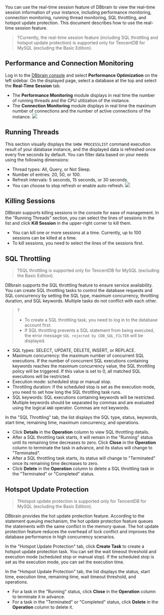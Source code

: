 You can use the real-time session feature of DBbrain to view the real-time session information of your instance, including performance monitoring, connection monitoring, running thread monitoring, SQL throttling, and hotspot update protection. This document describes how to use the real-time session feature.

>?Currently, the real-time session feature (including SQL throttling and hotspot update protection) is supported only for TencentDB for MySQL (excluding the Basic Edition).
## Performance and Connection Monitoring
Log in to the [DBbrain console](https://console.cloud.tencent.com/dbbrain/session) and select **Performance Optimization** on the left sidebar. On the displayed page, select a database at the top and select the **Real-Time Session** tab.
- The **Performance Monitoring** module displays in real time the number of running threads and the CPU utilization of the instance.
- The **Connection Monitoring** module displays in real time the maximum number of connections and the number of active connections of the instance.
![](https://main.qcloudimg.com/raw/03c23c17ff637f50f40a8b4d8e8e8dce.png)

## Running Threads
This section visually displays the `SHOW PROCESSLIST` command execution result of your database instance, and the displayed data is refreshed once every five seconds by default. You can filter data based on your needs using the following dimensions:
- Thread types: All, Query, or Not Sleep.
- Number of entries: 20, 50, or 100.
- Refresh intervals: 5 seconds, 15 seconds, or 30 seconds.
- You can choose to stop refresh or enable auto-refresh.
![](https://main.qcloudimg.com/raw/baf2ebab28d566ad37730b489379a309.png)

## Killing Sessions
DBbrain supports killing sessions in the console for ease of management. In the "Running Threads" section, you can select the lines of sessions in the list and click **Kill Session** in the upper-right corner to kill them.
- You can kill one or more sessions at a time. Currently, up to 100 sessions can be killed at a time.
- To kill sessions, you need to select the lines of the sessions first. 

## SQL Throttling
>?SQL throttling is supported only for TencentDB for MySQL (excluding the Basic Edition).
>
DBbrain supports the SQL throttling feature to ensure service availability. You can create SQL throttling tasks to control the database requests and SQL concurrency by setting the SQL type, maximum concurrency, throttling duration, and SQL keywords. Multiple tasks do not conflict with each other.
>?
>- To create a SQL throttling task, you need to log in to the database account first.
>- If SQL throttling prevents a SQL statement from being executed, the error message `SQL rejected by CDB_SQL_FILTER` will be displayed.
>
- SQL types: SELECT, UPDATE, DELETE, INSERT, or REPLACE.
- Maximum concurrency: the maximum number of concurrent SQL executions. If the number of concurrent SQL executions containing keywords reaches the maximum concurrency value, the SQL throttling policy will be triggered. If this value is set to 0, all matched SQL executions will be restricted.
- Execution mode: scheduled stop or manual stop.
- Throttling duration: if the scheduled stop is set as the execution mode, you need to set how long the SQL throttling task runs.
- SQL keywords: SQL executions containing keywords will be restricted. Multiple keywords should be separated by commas and are evaluated using the logical `AND` operator. Commas are not keywords.

In the "SQL Throttling" tab, the list displays the SQL type, status, keywords, start time, remaining time, maximum concurrency, and operations.
- Click **Details** in the **Operation** column to view SQL throttling details.
- After a SQL throttling task starts, it will remain in the "Running" status until its remaining time decreases to zero. Click **Close** in the **Operation** column to terminate the task in advance, and its status will change to "Terminated".
- After a SQL throttling task starts, its status will change to "Terminated" once its remaining time decreases to zero.
- Click **Delete** in the **Operation** column to delete a SQL throttling task in the "Terminated" or "Completed" status.


## Hotspot Update Protection
>?Hotspot update protection is supported only for TencentDB for MySQL (excluding the Basic Edition).
>
DBbrain provides the hot update protection feature. According to the statement queuing mechanism, the hot update protection feature queues the statements with the same conflict in the memory queue. The hot update protection feature reduces the overhead of lock conflict and improves the database performance in high concurrency scenarios.

In the "Hotspot Update Protection" tab, click **Create Task** to create a hotspot update protection task. You can set the wait timeout threshold and execution mode (scheduled stop or manual stop). If the scheduled stop is set as the execution mode, you can set the execution time.

In the "Hotspot Update Protection" tab, the list displays the status, start time, execution time, remaining time, wait timeout threshold, and operations.
- For a task in the "Running" status, click **Close** in the **Operation** column to terminate it in advance.
- For a task in the "Terminated" or "Completed" status, click **Delete** in the **Operation** column to delete it.
